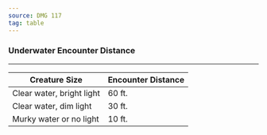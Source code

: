 ```yaml
---
source: DMG 117
tag: table
---
```


### Underwater Encounter Distance
---
|Creature Size|Encounter Distance|
|------------|----|
|Clear water, bright light|60 ft.|
|Clear water, dim light|30 ft.|
|Murky water or no light|10 ft.|
